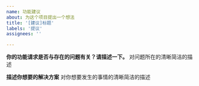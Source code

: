 ```yaml
---
name: 功能建议
about: 为这个项目提出一个想法
title: '[建议]标题'
labels: '提议'
assignees: ''

---
```


**你的功能请求是否与存在的问题有关？请描述一下。**
对问题所在的清晰简洁的描述

**描述你想要的解决方案**
对你想要发生的事情的清晰简洁的描述
